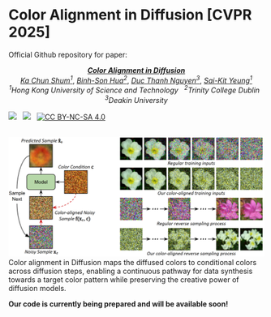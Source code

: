 # Color Alignment in Diffusion [CVPR 2025]
Official Github repository for paper:
<p align="center">
  <a href="https://arxiv.org/abs/2503.06746"><i><b>Color Alignment in Diffusion</b></i></a>
<br>
  <a href="https://scholar.google.com/citations?user=LAUhTjAAAAAJ"><i>Ka Chun Shum<sup>1</sup></i></a>,
  <a href="https://sonhua.github.io/"><i>Binh-Son Hua<sup>2</sup></i></a>, 
  <a href="https://ducthanhnguyen.weebly.com/"><i>Duc Thanh Nguyen<sup>3</sup></i></a>, 
  <a href="https://saikit.org/index.html"><i>Sai-Kit Yeung<sup>1</sup></i></a>
<br>
  <i><sup>1</sup>Hong Kong University of Science and Technology</i>&nbsp&nbsp <i><sup>2</sup>Trinity College Dublin</i>&nbsp&nbsp <i><sup>3</sup>Deakin University</i>
<br>
</p>

 <a href='https://arxiv.org/abs/2503.06746'><img src='https://img.shields.io/badge/arXiv-2503.06746-b31b1b.svg'></a> &nbsp;
 <a href='https://kcshum.github.io/color-alignment-in-diffusion-homepage/'><img src='https://img.shields.io/badge/Project-Page-Green'></a> &nbsp;
 [![CC BY-NC-SA 4.0][cc-by-nc-sa-shield]][cc-by-nc-sa] &nbsp;


[cc-by-nc-sa]: http://creativecommons.org/licenses/by-nc-sa/4.0/
[cc-by-nc-sa-image]: https://licensebuttons.net/l/by-nc-sa/4.0/88x31.png
[cc-by-nc-sa-shield]: https://img.shields.io/badge/License-CC%20BY--NC--SA%204.0-lightgrey.svg

<br>
  <img width="900" src="static/method.png">
<br>
Color alignment in Diffusion maps the diffused colors to conditional colors across diffusion steps, enabling a continuous pathway for data synthesis towards a target color pattern while preserving the creative power of diffusion models.

<strong>Our code is currently being prepared and will be available soon!</strong>